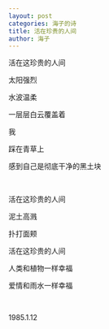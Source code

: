 ```yaml
---
layout: post
categories: 海子的诗
title: 活在珍贵的人间
author: 海子
---
```


活在这珍贵的人间

太阳强烈

水波温柔

一层层白云覆盖着

我

踩在青草上

感到自己是彻底干净的黑土块

&nbsp;

活在这珍贵的人间

泥土高溅

扑打面颊

活在这珍贵的人间

人类和植物一样幸福

爱情和雨水一样幸福

&nbsp;

1985.1.12